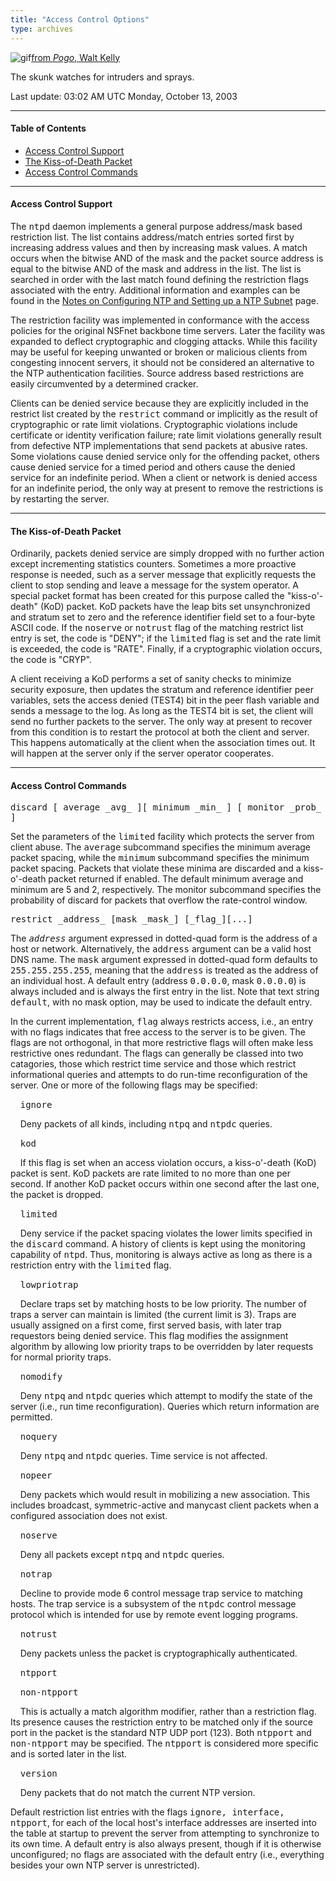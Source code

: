 ```yaml
---
title: "Access Control Options"
type: archives
---
```


![gif](/archives/pic/pogo6.gif)[from _Pogo_, Walt Kelly](http://www.eecis.udel.edu/~mills/pictures.html)

The skunk watches for intruders and sprays.

Last update: 03:02 AM UTC Monday, October 13, 2003

* * *

#### Table of Contents

*  [Access Control Support](/archives/4.2.0/accopt/#access-control-support)
*  [The Kiss-of-Death Packet](/archives/4.2.0/accopt/#the-kiss-of-death-packet)
*  [Access Control Commands](/archives/4.2.0/accopt/#access-control-commands)

* * *

#### Access Control Support

The <tt>ntpd</tt> daemon implements a general purpose address/mask based restriction list. The list contains address/match entries sorted first by increasing address values and then by increasing mask values. A match occurs when the bitwise AND of the mask and the packet source address is equal to the bitwise AND of the mask and address in the list. The list is searched in order with the last match found defining the restriction flags associated with the entry. Additional information and examples can be found in the [Notes on Configuring NTP and Setting up a NTP Subnet](/archives/4.2.0/notes) page. 

The restriction facility was implemented in conformance with the access policies for the original NSFnet backbone time servers. Later the facility was expanded to deflect cryptographic and clogging attacks. While this facility may be useful for keeping unwanted or broken or malicious clients from congesting innocent servers, it should not be considered an alternative to the NTP authentication facilities. Source address based restrictions are easily circumvented by a determined cracker.

Clients can be denied service because they are explicitly included in the restrict list created by the <tt>restrict</tt> command or implicitly as the result of cryptographic or rate limit violations. Cryptographic violations include certificate or identity verification failure; rate limit violations generally result from defective NTP implementations that send packets at abusive rates. Some violations cause denied service only for the offending packet, others cause denied service for a timed period and others cause the denied service for an indefinite period. When a client or network is denied access for an indefinite period, the only way at present to remove the restrictions is by restarting the server.

* * *

#### The Kiss-of-Death Packet

Ordinarily, packets denied service are simply dropped with no further action except incrementing statistics counters. Sometimes a more proactive response is needed, such as a server message that explicitly requests the client to stop sending and leave a message for the system operator. A special packet format has been created for this purpose called the "kiss-o'-death" (KoD) packet. KoD packets have the leap bits set unsynchronized and stratum set to zero and the reference identifier field set to a four-byte ASCII code. If the <tt>noserve</tt> or <tt>notrust</tt> flag of the matching restrict list entry is set, the code is "DENY"; if the <tt>limited</tt> flag is set and the rate limit is exceeded, the code is "RATE". Finally, if a cryptographic violation occurs, the code is "CRYP".

A client receiving a KoD performs a set of sanity checks to minimize security exposure, then updates the stratum and reference identifier peer variables, sets the access denied (TEST4) bit in the peer flash variable and sends a message to the log. As long as the TEST4 bit is set, the client will send no further packets to the server. The only way at present to recover from this condition is to restart the protocol at both the client and server. This happens automatically at the client when the association times out. It will happen at the server only if the server operator cooperates.

* * *

#### Access Control Commands

<dt id="discard"><tt>discard [ average _avg_ ][ minimum _min_ ] [ monitor _prob_ ]</tt></dt>

Set the parameters of the <tt>limited</tt> facility which protects the server from client abuse. The <tt>average</tt> subcommand specifies the minimum average packet spacing, while the <tt>minimum</tt> subcommand specifies the minimum packet spacing. Packets that violate these minima are discarded and a kiss-o'-death packet returned if enabled. The default minimum average and minimum are 5 and 2, respectively. The monitor subcommand specifies the probability of discard for packets that overflow the rate-control window. 

<dt id="restrict"><tt>restrict _address_ [mask _mask_] [_flag_][...]</tt></dt>

The <tt>_address_</tt> argument expressed in dotted-quad form is the address of a host or network. Alternatively, the <tt>address</tt> argument can be a valid host DNS name. The <tt>mask</tt> argument expressed in dotted-quad form defaults to <tt>255.255.255.255</tt>, meaning that the <tt>address</tt> is treated as the address of an individual host. A default entry (address <tt>0.0.0.0</tt>, mask <tt>0.0.0.0</tt>) is always included and is always the first entry in the list. Note that text string <tt>default</tt>, with no mask option, may be used to indicate the default entry. 

In the current implementation, <tt>flag</tt> always restricts access, i.e., an entry with no flags indicates that free access to the server is to be given. The flags are not orthogonal, in that more restrictive flags will often make less restrictive ones redundant. The flags can generally be classed into two catagories, those which restrict time service and those which restrict informational queries and attempts to do run-time reconfiguration of the server. One or more of the following flags may be specified: 

&nbsp;&nbsp;&nbsp;&nbsp;<tt>ignore</tt>

&nbsp;&nbsp;&nbsp;&nbsp;Deny packets of all kinds, including <tt>ntpq</tt> and <tt>ntpdc</tt> queries.

&nbsp;&nbsp;&nbsp;&nbsp;<tt>kod</tt>

&nbsp;&nbsp;&nbsp;&nbsp;If this flag is set when an access violation occurs, a kiss-o'-death (KoD) packet is sent. KoD packets are rate limited to no more than one per second. If another KoD packet occurs within one second after the last one, the packet is dropped.

&nbsp;&nbsp;&nbsp;&nbsp;<tt>limited</tt>

&nbsp;&nbsp;&nbsp;&nbsp;Deny service if the packet spacing violates the lower limits specified in the <tt>discard</tt> command. A history of clients is kept using the monitoring capability of <tt>ntpd</tt>. Thus, monitoring is always active as long as there is a restriction entry with the <tt>limited</tt> flag.

&nbsp;&nbsp;&nbsp;&nbsp;<tt>lowpriotrap</tt>

&nbsp;&nbsp;&nbsp;&nbsp;Declare traps set by matching hosts to be low priority. The number of traps a server can maintain is limited (the current limit is 3). Traps are usually assigned on a first come, first served basis, with later trap requestors being denied service. This flag modifies the assignment algorithm by allowing low priority traps to be overridden by later requests for normal priority traps. 

&nbsp;&nbsp;&nbsp;&nbsp;<tt>nomodify</tt>

&nbsp;&nbsp;&nbsp;&nbsp;Deny <tt>ntpq</tt> and <tt>ntpdc</tt> queries which attempt to modify the state of the server (i.e., run time reconfiguration). Queries which return information are permitted.

&nbsp;&nbsp;&nbsp;&nbsp;<tt>noquery</tt>

&nbsp;&nbsp;&nbsp;&nbsp;Deny <tt>ntpq</tt> and <tt>ntpdc</tt> queries. Time service is not affected.

&nbsp;&nbsp;&nbsp;&nbsp;<tt>nopeer</tt>

&nbsp;&nbsp;&nbsp;&nbsp;Deny packets which would result in mobilizing a new association.  This includes broadcast, symmetric-active and manycast client packets when a configured association does not exist. 

&nbsp;&nbsp;&nbsp;&nbsp;<tt>noserve</tt>

&nbsp;&nbsp;&nbsp;&nbsp;Deny all packets except <tt>ntpq</tt> and <tt>ntpdc</tt> queries.

&nbsp;&nbsp;&nbsp;&nbsp;<tt>notrap</tt>

&nbsp;&nbsp;&nbsp;&nbsp;Decline to provide mode 6 control message trap service to matching hosts. The trap service is a subsystem of the <tt>ntpdc</tt> control message protocol which is intended for use by remote event logging programs.

&nbsp;&nbsp;&nbsp;&nbsp;<tt>notrust</tt>

&nbsp;&nbsp;&nbsp;&nbsp;Deny packets unless the packet is cryptographically authenticated. 

&nbsp;&nbsp;&nbsp;&nbsp;<tt>ntpport</tt>

&nbsp;&nbsp;&nbsp;&nbsp;<tt>non-ntpport</tt>

&nbsp;&nbsp;&nbsp;&nbsp;This is actually a match algorithm modifier, rather than a restriction flag. Its presence causes the restriction entry to be matched only if the source port in the packet is the standard NTP UDP port (123). Both <tt>ntpport</tt> and <tt>non-ntpport</tt> may be specified. The <tt>ntpport</tt> is considered more specific and is sorted later in the list.

&nbsp;&nbsp;&nbsp;&nbsp;<tt>version</tt>

&nbsp;&nbsp;&nbsp;&nbsp;Deny packets that do not match the current NTP version.

Default restriction list entries with the flags <tt>ignore, interface, ntpport</tt>, for each of the local host's interface addresses are inserted into the table at startup to prevent the server from attempting to synchronize to its own time. A default entry is also always present, though if it is otherwise unconfigured; no flags are associated with the default entry (i.e., everything besides your own NTP server is unrestricted).